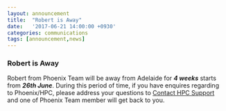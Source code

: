 ```yaml
---
layout:	announcement 
title: 	"Robert is Away"
date:   '2017-06-21 14:00:00 +0930'
categories: communications
tags: [announcement,news]
---
```


### Robert is Away

Robert from Phoenix Team will be away from Adelaide for **_4 weeks_**
starts from **_26th June_**. During this period of time, if you have enquires regarding to Phoenix/HPC, please address your questions to <a href="mailto:hpcsupport@adelaide.edu.au">Contact HPC Support</a> and one of Phoenix Team member will get back to you. 

